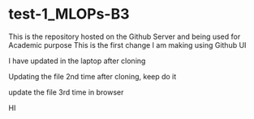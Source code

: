 # test-1_MLOPs-B3
This is the repository hosted on the Github Server and being used for Academic purpose
This is the first change I am making using Github UI 

I have updated in the laptop after cloning

Updating the file 2nd time after cloning, keep do it 

update the file 3rd time in browser

HI
